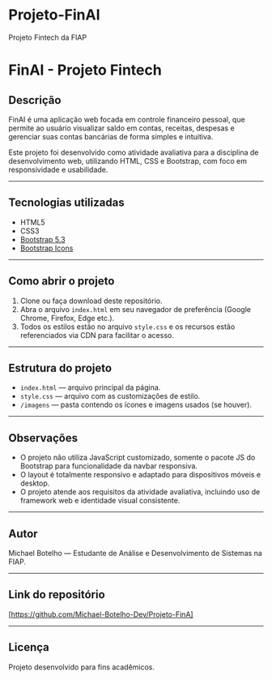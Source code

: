 # Projeto-FinAI
Projeto Fintech da FIAP
# FinAI - Projeto Fintech

## Descrição

FinAI é uma aplicação web focada em controle financeiro pessoal, que permite ao usuário visualizar saldo em contas, receitas, despesas e gerenciar suas contas bancárias de forma simples e intuitiva.

Este projeto foi desenvolvido como atividade avaliativa para a disciplina de desenvolvimento web, utilizando HTML, CSS e Bootstrap, com foco em responsividade e usabilidade.

---

## Tecnologias utilizadas

- HTML5
- CSS3
- [Bootstrap 5.3](https://getbootstrap.com/)
- [Bootstrap Icons](https://icons.getbootstrap.com/)

---

## Como abrir o projeto

1. Clone ou faça download deste repositório.
2. Abra o arquivo `index.html` em seu navegador de preferência (Google Chrome, Firefox, Edge etc.).
3. Todos os estilos estão no arquivo `style.css` e os recursos estão referenciados via CDN para facilitar o acesso.

---

## Estrutura do projeto

- `index.html` — arquivo principal da página.
- `style.css` — arquivo com as customizações de estilo.
- `/imagens` — pasta contendo os ícones e imagens usados (se houver).

---

## Observações

- O projeto não utiliza JavaScript customizado, somente o pacote JS do Bootstrap para funcionalidade da navbar responsiva.
- O layout é totalmente responsivo e adaptado para dispositivos móveis e desktop.
- O projeto atende aos requisitos da atividade avaliativa, incluindo uso de framework web e identidade visual consistente.

---

## Autor

Michael Botelho — Estudante de Análise e Desenvolvimento de Sistemas na FIAP.

---

## Link do repositório

[https://github.com/Michael-Botelho-Dev/Projeto-FinA]

---

## Licença

Projeto desenvolvido para fins acadêmicos.

